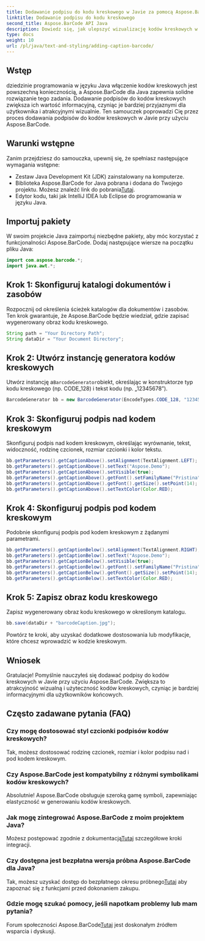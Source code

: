 ```yaml
---
title: Dodawanie podpisu do kodu kreskowego w Javie za pomocą Aspose.BarCode
linktitle: Dodawanie podpisu do kodu kreskowego
second_title: Aspose.BarCode API Java
description: Dowiedz się, jak ulepszyć wizualizację kodów kreskowych w Javie za pomocą Aspose.BarCode. Dodawaj napisy bez wysiłku, aby poprawić wygodę użytkownika.
type: docs
weight: 10
url: /pl/java/text-and-styling/adding-caption-barcode/
---
```


## Wstęp

dziedzinie programowania w języku Java włączenie kodów kreskowych jest powszechną koniecznością, a Aspose.BarCode dla Java zapewnia solidne rozwiązanie tego zadania. Dodawanie podpisów do kodów kreskowych zwiększa ich wartość informacyjną, czyniąc je bardziej przyjaznymi dla użytkownika i atrakcyjnymi wizualnie. Ten samouczek poprowadzi Cię przez proces dodawania podpisów do kodów kreskowych w Javie przy użyciu Aspose.BarCode.

## Warunki wstępne

Zanim przejdziesz do samouczka, upewnij się, że spełniasz następujące wymagania wstępne:

- Zestaw Java Development Kit (JDK) zainstalowany na komputerze.
-  Biblioteka Aspose.BarCode for Java pobrana i dodana do Twojego projektu. Możesz znaleźć link do pobrania[Tutaj](https://releases.aspose.com/barcode/java/).
- Edytor kodu, taki jak IntelliJ IDEA lub Eclipse do programowania w języku Java.

## Importuj pakiety

W swoim projekcie Java zaimportuj niezbędne pakiety, aby móc korzystać z funkcjonalności Aspose.BarCode. Dodaj następujące wiersze na początku pliku Java:

```java
import com.aspose.barcode.*;
import java.awt.*;
```

## Krok 1: Skonfiguruj katalogi dokumentów i zasobów

Rozpocznij od określenia ścieżek katalogów dla dokumentów i zasobów. Ten krok gwarantuje, że Aspose.BarCode będzie wiedział, gdzie zapisać wygenerowany obraz kodu kreskowego. 

```java
String path = "Your Directory Path";
String dataDir = "Your Document Directory";
```

## Krok 2: Utwórz instancję generatora kodów kreskowych

 Utwórz instancję a`BarcodeGenerator`obiekt, określając w konstruktorze typ kodu kreskowego (np. CODE_128) i tekst kodu (np. „12345678”).

```java
BarcodeGenerator bb = new BarcodeGenerator(EncodeTypes.CODE_128, "12345678");
```

## Krok 3: Skonfiguruj podpis nad kodem kreskowym

Skonfiguruj podpis nad kodem kreskowym, określając wyrównanie, tekst, widoczność, rodzinę czcionek, rozmiar czcionki i kolor tekstu.

```java
bb.getParameters().getCaptionAbove().setAlignment(TextAlignment.LEFT);
bb.getParameters().getCaptionAbove().setText("Aspose.Demo");
bb.getParameters().getCaptionAbove().setVisible(true);
bb.getParameters().getCaptionAbove().getFont().setFamilyName("Pristina");
bb.getParameters().getCaptionAbove().getFont().getSize().setPoint(14);
bb.getParameters().getCaptionAbove().setTextColor(Color.RED);
```

## Krok 4: Skonfiguruj podpis pod kodem kreskowym

Podobnie skonfiguruj podpis pod kodem kreskowym z żądanymi parametrami.

```java
bb.getParameters().getCaptionBelow().setAlignment(TextAlignment.RIGHT);
bb.getParameters().getCaptionBelow().setText("Aspose.Demo");
bb.getParameters().getCaptionBelow().setVisible(true);
bb.getParameters().getCaptionBelow().getFont().setFamilyName("Pristina");
bb.getParameters().getCaptionBelow().getFont().getSize().setPoint(14);
bb.getParameters().getCaptionBelow().setTextColor(Color.RED);
```

## Krok 5: Zapisz obraz kodu kreskowego

Zapisz wygenerowany obraz kodu kreskowego w określonym katalogu.

```java
bb.save(dataDir + "barcodeCaption.jpg");
```

Powtórz te kroki, aby uzyskać dodatkowe dostosowania lub modyfikacje, które chcesz wprowadzić w kodzie kreskowym.

## Wniosek

Gratulacje! Pomyślnie nauczyłeś się dodawać podpisy do kodów kreskowych w Javie przy użyciu Aspose.BarCode. Zwiększa to atrakcyjność wizualną i użyteczność kodów kreskowych, czyniąc je bardziej informacyjnymi dla użytkowników końcowych.

## Często zadawane pytania (FAQ)

### Czy mogę dostosować styl czcionki podpisów kodów kreskowych?
Tak, możesz dostosować rodzinę czcionek, rozmiar i kolor podpisu nad i pod kodem kreskowym.

### Czy Aspose.BarCode jest kompatybilny z różnymi symbolikami kodów kreskowych?
Absolutnie! Aspose.BarCode obsługuje szeroką gamę symboli, zapewniając elastyczność w generowaniu kodów kreskowych.

### Jak mogę zintegrować Aspose.BarCode z moim projektem Java?
 Możesz postępować zgodnie z dokumentacją[Tutaj](https://reference.aspose.com/barcode/java/) szczegółowe kroki integracji.

### Czy dostępna jest bezpłatna wersja próbna Aspose.BarCode dla Java?
 Tak, możesz uzyskać dostęp do bezpłatnego okresu próbnego[Tutaj](https://releases.aspose.com/) aby zapoznać się z funkcjami przed dokonaniem zakupu.

### Gdzie mogę szukać pomocy, jeśli napotkam problemy lub mam pytania?
 Forum społeczności Aspose.BarCode[Tutaj](https://forum.aspose.com/c/barcode/13) jest doskonałym źródłem wsparcia i dyskusji.